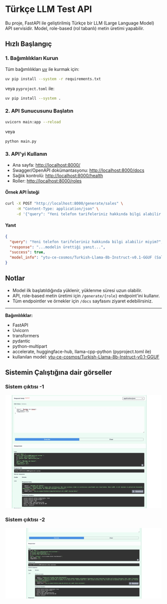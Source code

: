 # Türkçe LLM Test API

Bu proje, FastAPI ile geliştirilmiş Türkçe bir LLM (Large Language Model) API servisidir. Model, role-based (rol tabanlı) metin üretimi yapabilir.

## Hızlı Başlangıç

### 1. Bağımlılıkları Kurun

Tüm bağımlılıkları [uv](https://github.com/astral-sh/uv) ile kurmak için:

```bash
uv pip install --system -r requirements.txt
```

veya `pyproject.toml` ile:

```bash
uv pip install --system .
```

### 2. API Sunucusunu Başlatın

```bash
uvicorn main:app --reload
```

veya

```bash
python main.py
```

### 3. API'yi Kullanın

- Ana sayfa: [http://localhost:8000/](http://localhost:8000/)
- Swagger/OpenAPI dokümantasyonu: [http://localhost:8000/docs](http://localhost:8000/docs)
- Sağlık kontrolü: [http://localhost:8000/health](http://localhost:8000/health)
- Roller: [http://localhost:8000/roles](http://localhost:8000/roles)

#### Örnek API İsteği

```bash
curl -X POST "http://localhost:8000/generate/sales" \
     -H "Content-Type: application/json" \
     -d '{"query": "Yeni telefon tarifeleriniz hakkında bilgi alabilir miyim?", "max_length": 150, "temperature": 0.7}'
```

#### Yanıt
```json
{
  "query": "Yeni telefon tarifeleriniz hakkında bilgi alabilir miyim?",
  "response": "...modelin ürettiği yanıt...",
  "success": true,
  "model_info": "ytu-ce-cosmos/Turkish-Llama-8b-Instruct-v0.1-GGUF (Sales Role)"
}
```

## Notlar
- Model ilk başlatıldığında yüklenir, yüklenme süresi uzun olabilir.
- API, role-based metin üretimi için `/generate/{role}` endpoint'ini kullanır.
- Tüm endpointler ve örnekler için `/docs` sayfasını ziyaret edebilirsiniz.

---

**Bağımlılıklar:**
- FastAPI
- Uvicorn
- transformers
- pydantic
- python-multipart
- accelerate, huggingface-hub, llama-cpp-python (pyproject.toml ile)
- kullanılan model: [ytu-ce-cosmos/Turkish-Llama-8b-Instruct-v0.1-GGUF](https://huggingface.co/ytu-ce-cosmos/Turkish-Llama-8b-Instruct-v0.1-GGUF)


## Sistemin Çalıştığına dair görseller

### Sistem çıktısı -1
![alt text](image.png)


### Sistem çıktısı -2
![alt text](image-1.png)